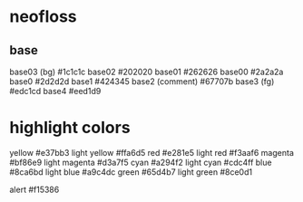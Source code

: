 # neofloss

## base

base03 (bg)       #1c1c1c
base02            #202020
base01            #262626
base00            #2a2a2a
base0             #2d2d2d
base1             #424345
base2  (comment)  #67707b
base3  (fg)       #edc1cd
base4             #eed1d9

# highlight colors

yellow            #e37bb3
  light yellow      #ffa6d5
red               #e281e5
  light red         #f3aaf6
magenta           #bf86e9
  light magenta     #d3a7f5
cyan              #a294f2
  light cyan         #cdc4ff
blue              #8ca6bd
  light blue        #a9c4dc
green             #65d4b7
  light green       #8ce0d1

alert            #f15386

